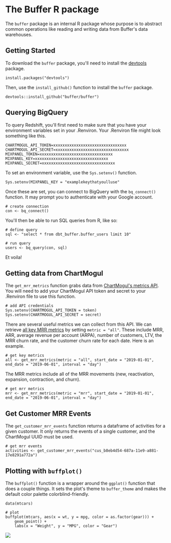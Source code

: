# The Buffer R package
The `buffer` package is an internal R package whose purpose is to abstract common operations like reading and writing data from Buffer's data warehouses. 

## Getting Started
To download the `buffer` package, you'll need to install the [devtools](https://www.rstudio.com/products/rpackages/devtools/) package.

```
install.packages("devtools")
```

Then, use the `install_github()` function to install the `buffer` package.

```
devtools::install_github("buffer/buffer")
```

## Querying BigQuery
To query Redshift, you'll first need to make sure that you have your environment variables set in your .Renviron. Your .Renviron file might look something like this.

```
CHARTMOGUL_API_TOKEN=xxxxxxxxxxxxxxxxxxxxxxxxxxxxxxxx
CHARTMOGUL_API_SECRET=xxxxxxxxxxxxxxxxxxxxxxxxxxxxxxxx
MIXPANEL_TOKEN=xxxxxxxxxxxxxxxxxxxxxxxxxxxxxxxx
MIXPANEL_KEY=xxxxxxxxxxxxxxxxxxxxxxxxxxxxxxxx
MIXPANEL_SECRET=xxxxxxxxxxxxxxxxxxxxxxxxxxxxxxxx
```

To set an environment variable, use the `Sys.setenv()` function.

```
Sys.setenv(MIXPANEL_KEY = "examplekeythatyoulluse"
```

Once these are set, you can connect to BigQuery with the `bq_connect()` function. It may prompt you to authenticate with your Google account.

```
# create connection
con <- bq_connect()
```

You'll then be able to run SQL queries from R, like so:

```
# define query
sql <- "select * from dbt_buffer.buffer_users limit 10"

# run query
users <- bq_query(con, sql)
```

Et voila!


## Getting data from ChartMogul
The `get_mrr_metrics` function grabs data from [ChartMogul's metrics API](https://dev.chartmogul.com/reference#introduction-metrics-api). You will need to add your ChartMogul API token and secret to your .Renviron file to use this function.

```
# add API credentials
Sys.setenv(CHARTMOGUL_API_TOKEN = token)
Sys.setenv(CHARTMOGUL_API_SECRET = secret)
```

There are several useful metrics we can collect from this API. We can retrieve [all key MRR metrics](https://dev.chartmogul.com/reference#retrieve-all-key-metrics) by setting `metric = "all"`. These include MRR, ARR, average revenue per account (ARPA), number of customers, LTV, the MRR churn rate, and the customer churn rate for each date. Here is an example.

```
# get key metrics
all <- get_mrr_metrics(metric = "all", start_date = "2019-01-01", end_date = "2019-06-01", interval = "day")
```

The MRR metrics include all of the MRR movements (new, reactivation, expansion, contraction, and churn).

```{r}
# get mrr metrics
mrr <- get_mrr_metrics(metric = "mrr", start_date = "2019-01-01", end_date = "2019-06-01", interval = "day")
```

## Get Customer MRR Events
The `get_customer_mrr_events` function returns a dataframe of activities for a given customer. It only returns the events of a single customer, and the ChartMogul UUID must be used.

```{r}
# get mrr events
activities <- get_customer_mrr_events("cus_b8eb4d54-687a-11e9-a881-17e8291a772a")
```

## Plotting with `buffplot()`
The `buffplot()` function is a wrapper around the `ggplot()` function that does a couple things. It sets the plot's theme to `buffer_theme` and makes the default color palette colorblind-friendly.

```
data(mtcars)

# plot
buffplot(mtcars, aes(x = wt, y = mpg, color = as.factor(gear))) + 
    geom_point() + 
    labs(x = "Weight", y = "MPG", color = "Gear")
```
![](https://i.imgur.com/zfGmB3Y.png)
